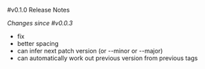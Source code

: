 #v0.1.0 Release Notes

*Changes since #v0.0.3*

- fix
- better spacing
- can infer next patch version (or --minor or --major)
- can automatically work out previous version from previous tags
